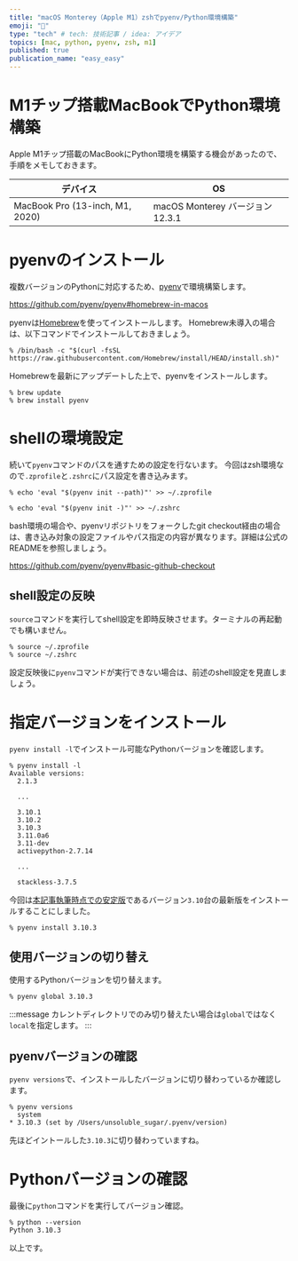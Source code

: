 ```yaml
---
title: "macOS Monterey（Apple M1）zshでpyenv/Python環境構築"
emoji: "🐍"
type: "tech" # tech: 技術記事 / idea: アイデア
topics: [mac, python, pyenv, zsh, m1]
published: true
publication_name: "easy_easy"
---
```


# M1チップ搭載MacBookでPython環境構築

Apple M1チップ搭載のMacBookにPython環境を構築する機会があったので、手順をメモしておきます。

| デバイス | OS | 
| ---- | ---- |
| MacBook Pro (13-inch, M1, 2020)  | macOS Monterey バージョン12.3.1|

# pyenvのインストール

複数バージョンのPythonに対応するため、[pyenv](https://github.com/pyenv/pyenv)で環境構築します。

https://github.com/pyenv/pyenv#homebrew-in-macos

pyenvは[Homebrew](https://brew.sh/index_ja)を使ってインストールします。
Homebrew未導入の場合は、以下コマンドでインストールしておきましょう。

```
% /bin/bash -c "$(curl -fsSL https://raw.githubusercontent.com/Homebrew/install/HEAD/install.sh)"
```

Homebrewを最新にアップデートした上で、pyenvをインストールします。

```
% brew update
% brew install pyenv
```

# shellの環境設定
続いて`pyenv`コマンドのパスを通すための設定を行ないます。
今回はzsh環境なので`.zprofile`と`.zshrc`にパス設定を書き込みます。

```
% echo 'eval "$(pyenv init --path)"' >> ~/.zprofile

% echo 'eval "$(pyenv init -)"' >> ~/.zshrc
```

bash環境の場合や、pyenvリポジトリをフォークしたgit checkout経由の場合は、書き込み対象の設定ファイルやパス指定の内容が異なります。詳細は公式のREADMEを参照しましょう。


https://github.com/pyenv/pyenv#basic-github-checkout

## shell設定の反映
`source`コマンドを実行してshell設定を即時反映させます。ターミナルの再起動でも構いません。
```
% source ~/.zprofile
% source ~/.zshrc
```

設定反映後に`pyenv`コマンドが実行できない場合は、前述のshell設定を見直しましょう。


# 指定バージョンをインストール

`pyenv install -l`でインストール可能なPythonバージョンを確認します。

```
% pyenv install -l
Available versions:
  2.1.3

  ...

  3.10.1
  3.10.2
  3.10.3
  3.11.0a6
  3.11-dev
  activepython-2.7.14

  ...

  stackless-3.7.5
```

今回は[本記事執筆時点での安定版](https://docs.python.org/3/)であるバージョン`3.10`台の最新版をインストールすることにしました。

```
% pyenv install 3.10.3
```


## 使用バージョンの切り替え

使用するPythonバージョンを切り替えます。

```
% pyenv global 3.10.3
```

:::message
カレントディレクトリでのみ切り替えたい場合は`global`ではなく`local`を指定します。
:::

## pyenvバージョンの確認

`pyenv versions`で、インストールしたバージョンに切り替わっているか確認します。

```
% pyenv versions
  system
* 3.10.3 (set by /Users/unsoluble_sugar/.pyenv/version)
```

先ほどイントールした`3.10.3`に切り替わっていますね。

# Pythonバージョンの確認

最後に`python`コマンドを実行してバージョン確認。
```
% python --version
Python 3.10.3
```

以上です。
